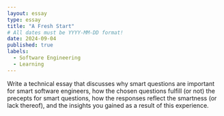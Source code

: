 ```yaml
---
layout: essay
type: essay
title: "A Fresh Start"
# All dates must be YYYY-MM-DD format!
date: 2024-09-04
published: true
labels:
  - Software Engineering
  - Learning
---
```


Write a technical essay that discusses why smart questions are important for smart software engineers, how the chosen questions fulfill (or not) the precepts for smart questions, how the responses reflect the smartness (or lack thereof), and the insights you gained as a result of this experience.

